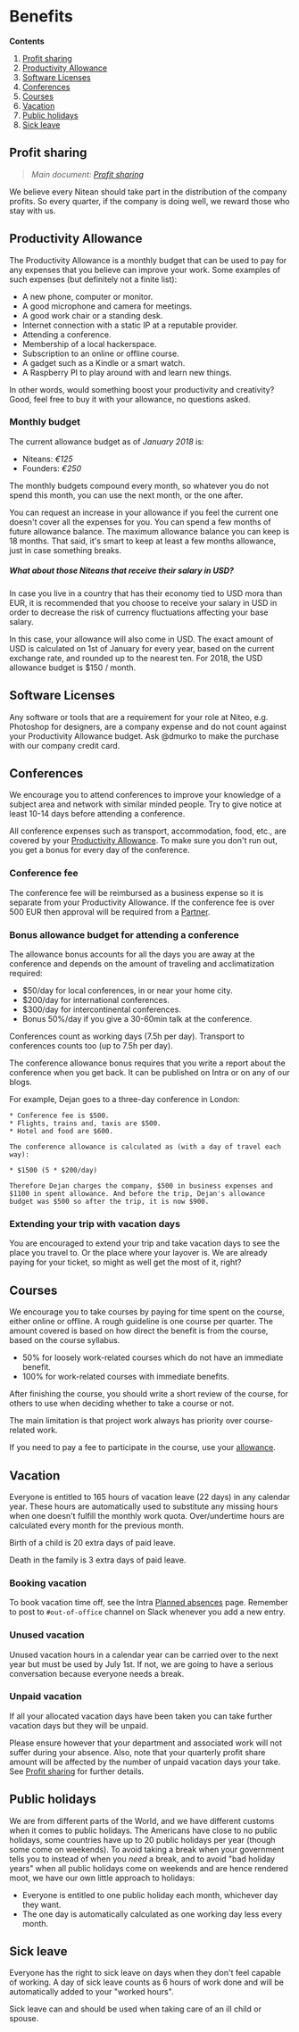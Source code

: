 # Benefits

  **Contents**
  1. [Profit sharing](#profit-sharing)
  2. [Productivity Allowance](#productivity-allowance)
  2. [Software Licenses](#software-licenses)
  3. [Conferences](#conferences)
  4. [Courses](#courses)
  5. [Vacation](#vacation)
  6. [Public holidays](#public-holidays)
  7. [Sick leave](#sick-leave)


## Profit sharing

> *Main document: [Profit sharing](profit-sharing.md)*

We believe every Nitean should take part in the distribution of the company profits. So every quarter, if the company is doing well, we reward those who stay with us.

## Productivity Allowance

The Productivity Allowance is a monthly budget that can be used to pay for any expenses that you believe can improve your work. Some examples of such expenses (but definitely not a finite list):

* A new phone, computer or monitor.
* A good microphone and camera for meetings.
* A good work chair or a standing desk.
* Internet connection with a static IP at a reputable provider.
* Attending a conference.
* Membership of a local hackerspace.
* Subscription to an online or offline course.
* A gadget such as a Kindle or a smart watch.
* A Raspberry PI to play around with and learn new things.

In other words, would something boost your productivity and creativity? Good, feel free to buy it with your allowance, no questions asked.

### Monthly budget

The current allowance budget as of *January 2018* is:

 * Niteans: _€125_
 * Founders: _€250_

The monthly budgets compound every month, so whatever you do not spend this month, you can use the next month, or the one after.

You can request an increase in your allowance if you feel the current one doesn't cover all the expenses for you. You can spend a few months of future allowance balance. The maximum allowance balance you can keep is 18 months. That said, it's smart to keep at least a few months allowance, just in case something breaks.

##### What about those Niteans that receive their salary in USD?

In case you live in a country that has their economy tied to USD mora than EUR,
it is recommended that you choose to receive your salary in USD in order to
decrease the risk of currency fluctuations affecting your base salary.

In this case, your allowance will also come in USD. The exact amount of USD
is calculated on 1st of January for every year, based on the current exchange
rate, and rounded up to the nearest ten. For 2018, the USD allowance budget is
$150 / month.


## Software Licenses

Any software or tools that are a requirement for your role at Niteo, e.g. Photoshop for designers, are a company expense and do not count against your Productivity Allowance budget. Ask @dmurko to make the purchase with our company credit card.

## Conferences

We encourage you to attend conferences to improve your knowledge of a subject area and network with similar minded people. Try to give notice at least 10-14 days before attending a conference.

All conference expenses such as transport, accommodation, food, etc., are covered by your [Productivity Allowance](#productivity-allowance). To make sure you don't run out, you get a bonus for every day of the conference.

### Conference fee

The conference fee will be reimbursed as a business expense so it is separate from your Productivity Allowance. If the conference fee is over 500 EUR then approval will be required from a [Partner](https://github.com/orgs/niteoweb/teams/peopleops).

### Bonus allowance budget for attending a conference

The allowance bonus accounts for all the days you are away at the conference and depends on the amount of traveling and acclimatization required:

* $50/day for local conferences, in or near your home city.
* $200/day for international conferences.
* $300/day for intercontinental conferences.
* Bonus 50%/day if you give a 30-60min talk at the conference.

Conferences count as working days (7.5h per day). Transport to conferences counts too (up to 7.5h per day).

The conference allowance bonus requires that you write a report about the conference when you get back. It can be published on Intra or on any of our blogs.

For example, Dejan goes to a three-day conference in London:

    * Conference fee is $500.
    * Flights, trains and, taxis are $500.
    * Hotel and food are $600.

    The conference allowance is calculated as (with a day of travel each way):

    * $1500 (5 * $200/day)

    Therefore Dejan charges the company, $500 in business expenses and $1100 in spent allowance. And before the trip, Dejan's allowance budget was $500 so after the trip, it is now $900.

### Extending your trip with vacation days

You are encouraged to extend your trip and take vacation days to see the place you travel to. Or the place where your layover is. We are already paying for your ticket, so might as well get the most of it, right?

## Courses

We encourage you to take courses by paying for time spent on the course, either online or offline. A rough guideline is one course per quarter. The amount covered is based on how direct the benefit is from the course, based on the course syllabus.

* 50% for loosely work-related courses which do not have an immediate benefit.
* 100% for work-related courses with immediate benefits.

After finishing the course, you should write a short review of the course, for others to use when deciding whether to take a course or not.

The main limitation is that project work always has priority over course-related work.

If you need to pay a fee to participate in the course, use your [allowance](#allowances).


## Vacation

Everyone is entitled to 165 hours of vacation leave (22 days) in any calendar year. These hours are automatically used to substitute any missing hours when one doesn't fulfill the monthly work quota. Over/undertime hours are calculated every month for the previous month.

Birth of a child is 20 extra days of paid leave.

Death in the family is 3 extra days of paid leave.


### Booking vacation

To book vacation time off, see the Intra [Planned absences](https://intra.niteo.co/resolveuid/dcf71b9c6b17430789ace610c9ac384a) page. Remember to post to `#out-of-office` channel on Slack whenever you add a new entry.


### Unused vacation

Unused vacation hours in a calendar year can be carried over to the next year but must be used by July 1st. If not, we are going to have a serious conversation because everyone needs a break.


### Unpaid vacation

If all your allocated vacation days have been taken you can take further vacation days but they will be unpaid.

Please ensure however that your department and associated work will not suffer during your absence. Also, note that your quarterly profit share amount will be affected by the number of unpaid vacation days your take. See [Profit sharing](profit-sharing.md#present) for further details.


## Public holidays

We are from different parts of the World, and we have different customs when it comes to public holidays. The Americans have close to no public holidays, some countries have up to 20 public holidays per year (though some come on weekends). To avoid taking a break when your government tells you to instead of when you *need* a break, and to avoid "bad holiday years" when all public holidays come on weekends and are hence rendered moot, we have our own little approach to holidays:

* Everyone is entitled to one public holiday each month, whichever day they want.
* The one day is automatically calculated as one working day less every month.


## Sick leave

Everyone has the right to sick leave on days when they don't feel capable of working. A day of sick leave counts as 6 hours of work done and will be automatically added to your "worked hours".

Sick leave can and should be used when taking care of an ill child or spouse.

